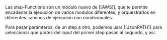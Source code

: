 Las step-Functions son un módulo nuevo de [[AWS]], que te permite encadenar la ejecucion de varios modulos diferentes, y orquestrarlos en diferentes caminos de ejecución con condicionales.

Para pasar parámteros, de un step a otro, podemos usar [[JsonPATH]] para seleccionar que partes del input del primer step pasan al segundo, y así.

